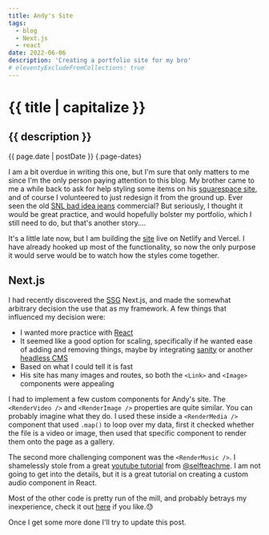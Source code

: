 ```yaml
---
title: Andy's Site
tags: 
  - blog
  - Next.js
  - react
date: 2022-06-06
description: 'Creating a portfolio site for my bro'
# eleventyExcludeFromCollections: true
---
```


# {{ title | capitalize }}

## {{ description }}

{{ page.date | postDate }} {.page-dates}

I am a bit overdue in writing this one, but I'm sure that only matters to me since I'm the only person paying attention to this blog. My brother came to me a while back to ask for help styling some items on his [squarespace site](https://www.andysahlstrom.com/), and of course I volunteered to just redesign it from the ground up. Ever seen the old [SNL bad idea jeans](https://www.youtube.com/watch?v=mGfBEnBw01A) commercial? But seriously, I thought it would be great practice, and would hopefully bolster my portfolio, which I still need to do, but that's another story…. 

It's a little late now, but I am building the [site](https://andy-sahlstrom.vercel.app/) live on Netlify and Vercel. I have already hooked up most of the functionality, so now the only purpose it would serve would be to watch how the styles come together.

## Next.js

I had recently discovered the [SSG](https://jamstack.org/generators/) Next.js, and made the somewhat arbitrary decision the use that as my framework. A few things that influenced my decision were:

- I wanted more practice with [React](https://reactjs.org) 
- It seemed like a good option for scaling, specifically if he wanted ease of adding and removing things, maybe by integrating [sanity](https://www.sanity.io/) or another [headless CMS](https://jamstack.org/headless-cms/)
- Based on what I could tell it is fast
- His site has many images and routes, so both the `<Link>` and `<Image>` components were appealing

I had to implement a few custom components for Andy's site. The `<RenderVideo />` and `<RenderImage />` properties are quite similar. You can probably imagine what they do. I used these inside a `<RenderMedia />` component that used `.map()` to loop over my data, first it checked whether the file is a video or image, then used that specific component to render them onto the page as a gallery. 

The second more challenging component was the `<RenderMusic />`. I shamelessly stole from a great [youtube tutorial](https://www.youtube.com/watch?v=sqpg1qzJCGQ&list=PLrz61zkUHJJGLD5qlJSYfbm0Gh1Ri1Rt0&index=1) from [@selfteachme](https://twitter.com/selfteachme). I am not going to get into the details, but it is a great tutorial on creating a custom audio component in React.

Most of the other code is pretty run of the mill, and probably betrays my inexperience, check it out [here](https://github.com/jsahlsa/andy-sahlstrom) if you like.😓 

Once I get some more done I'll try to update this post.


 

